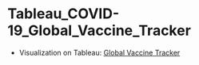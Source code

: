 # Tableau_COVID-19_Global_Vaccine_Tracker

* Visualization on Tableau: [Global Vaccine Tracker](https://public.tableau.com/views/GlobalVaccineTracker_16872163913200/GlobalVaccineTracker?:language=en-US&:display_count=n&:origin=viz_share_link "Visualization on Tableau")
